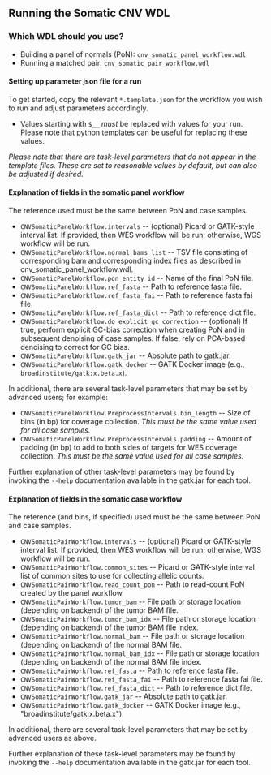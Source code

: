 ## Running the Somatic CNV WDL

### Which WDL should you use?
- Building a panel of normals (PoN): ``cnv_somatic_panel_workflow.wdl``
- Running a matched pair: ``cnv_somatic_pair_workflow.wdl``

#### Setting up parameter json file for a run

To get started, copy the relevant ``*.template.json`` for the workflow you wish to run and adjust parameters accordingly.  
- Values starting with ``$__`` *must* be replaced with values for your run.  Please note that python [templates](https://docs.python.org/2/library/string.html#template-strings) can be useful for replacing these values.

*Please note that there are task-level parameters that do not appear in the template files.  These are set to reasonable values by default, but can also be adjusted if desired.*

#### Explanation of fields in the somatic panel workflow

The reference used must be the same between PoN and case samples.

- ``CNVSomaticPanelWorkflow.intervals`` -- (optional) Picard or GATK-style interval list.  If provided, then WES workflow will be run; otherwise, WGS workflow will be run.
- ``CNVSomaticPanelWorkflow.normal_bams_list`` -- TSV file consisting of corresponding bam and corresponding index files as described in cnv_somatic_panel_workflow.wdl.
- ``CNVSomaticPanelWorkflow.pon_entity_id`` -- Name of the final PoN file.
- ``CNVSomaticPanelWorkflow.ref_fasta`` -- Path to reference fasta file.
- ``CNVSomaticPanelWorkflow.ref_fasta_fai`` -- Path to reference fasta fai file.
- ``CNVSomaticPanelWorkflow.ref_fasta_dict`` -- Path to reference dict file.
- ``CNVSomaticPanelWorkflow.do_explicit_gc_correction`` -- (optional) If true, perform explicit GC-bias correction when creating PoN and in subsequent denoising of case samples.  If false, rely on PCA-based denoising to correct for GC bias.
- ``CNVSomaticPanelWorkflow.gatk_jar`` -- Absolute path to gatk.jar.
- ``CNVSomaticPanelWorkflow.gatk_docker`` -- GATK Docker image (e.g., ``broadinstitute/gatk:x.beta.x``).

In additional, there are several task-level parameters that may be set by advanced users; for example:

- ``CNVSomaticPanelWorkflow.PreprocessIntervals.bin_length`` -- Size of bins (in bp) for coverage collection.  *This must be the same value used for all case samples.*
- ``CNVSomaticPanelWorkflow.PreprocessIntervals.padding`` -- Amount of padding (in bp) to add to both sides of targets for WES coverage collection.  *This must be the same value used for all case samples.*

Further explanation of other task-level parameters may be found by invoking the ``--help`` documentation available in the gatk.jar for each tool.  

#### Explanation of fields in the somatic case workflow

The reference (and bins, if specified) used must be the same between PoN and case samples.

- ``CNVSomaticPairWorkflow.intervals`` -- (optional) Picard or GATK-style interval list.  If provided, then WES workflow will be run; otherwise, WGS workflow will be run.
- ``CNVSomaticPairWorkflow.common_sites`` -- Picard or GATK-style interval list of common sites to use for collecting allelic counts.
- ``CNVSomaticPairWorkflow.read_count_pon`` -- Path to read-count PoN created by the panel workflow. 
- ``CNVSomaticPairWorkflow.tumor_bam`` -- File path or storage location (depending on backend) of the tumor BAM file.
- ``CNVSomaticPairWorkflow.tumor_bam_idx`` -- File path or storage location (depending on backend) of the tumor BAM file index.
- ``CNVSomaticPairWorkflow.normal_bam`` -- File path or storage location (depending on backend) of the normal BAM file.
- ``CNVSomaticPairWorkflow.normal_bam_idx`` -- File path or storage location (depending on backend) of the normal BAM file index.
- ``CNVSomaticPairWorkflow.ref_fasta`` -- Path to reference fasta file.
- ``CNVSomaticPairWorkflow.ref_fasta_fai`` -- Path to reference fasta fai file.
- ``CNVSomaticPairWorkflow.ref_fasta_dict`` -- Path to reference dict file.
- ``CNVSomaticPairWorkflow.gatk_jar`` -- Absolute path to gatk.jar.
- ``CNVSomaticPairWorkflow.gatk_docker`` -- GATK Docker image (e.g., "broadinstitute/gatk:x.beta.x").

In additional, there are several task-level parameters that may be set by advanced users as above.

Further explanation of these task-level parameters may be found by invoking the ``--help`` documentation available in the gatk.jar for each tool.